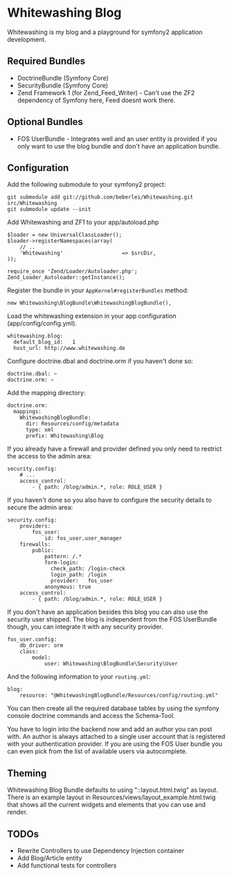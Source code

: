 # Whitewashing Blog

Whitewashing is my blog and a playground for symfony2 application development.

## Required Bundles

* DoctrineBundle (Symfony Core)
* SecurityBundle (Symfony Core)
* Zend Framework 1 (for Zend_Feed_Writer) - Can't use the ZF2 dependency of Symfony here, Feed doesnt work there.

## Optional Bundles

* FOS UserBundle - Integrates well and an user entity is provided if you only want to use the blog bundle and don't have an application bundle.

## Configuration

Add the following submodule to your symfony2 project:

    git submodule add git://github.com/beberlei/Whitewashing.git src/Whitewashing
    git submodule update --init

Add Whitewashing and ZF1 to your app/autoload.php

    $loader = new UniversalClassLoader();
    $loader->registerNamespaces(array(
        // ..
        'Whitewashing'                   => $srcDir,
    ));

    require_once 'Zend/Loader/Autoloader.php';
    Zend_Loader_Autoloader::getInstance();

Register the bundle in your `AppKernel#registerBundles` method:

    new Whitewashing\BlogBundle\WhitewashingBlogBundle(),

Load the whitewashing extension in your app configuration (app/config/config.yml).

    whitewashing.blog:
      default_blog_id:   1
      host_url: http://www.whitewashing.de

Configure doctrine.dbal and doctrine.orm if you haven't done so:

    doctrine.dbal: ~
    doctrine.orm: ~

Add the mapping directory:

    doctrine.orm:
      mappings:
        WhitewashingBlogBundle:
          dir: Resources/config/metadata
          type: xml
          prefix: Whitewashing\Blog

If you already have a firewall and provider defined you only need to restrict the access
to the admin area:

    security.config:
        # ...
        access_control:
            - { path: /blog/admin.*, role: ROLE_USER }

If you haven't done so you also have to configure the security details to secure
the admin area:

    security.config:
        providers:
            fos_user:
                id: fos_user.user_manager
        firewalls:
            public:
                pattern: /.*
                form-login:
                  check_path: /login-check
                  login_path: /login
                  provider:   fos_user
                anonymous: true
        access_control:
            - { path: /blog/admin.*, role: ROLE_USER }

If you don't have an application besides this blog you can also use the security user shipped.
The blog is independent from the FOS UserBundle though, you can integrate it with any security provider.

    fos_user.config:
        db_driver: orm
        class:
            model:
                user: Whitewashing\BlogBundle\Security\User

And the following information to your `routing.yml`:

    blog:
        resource: "@WhitewashingBlogBundle/Resources/config/routing.yml"

You can then create all the required database tables by using the symfony console doctrine commands
and access the Schema-Tool.

You have to login into the backend now and add an author you can post with. An author is always
attached to a single user account that is registered with your authentication provider. If you
are using the FOS User bundle you can even pick from the list of available users via autocomplete.

## Theming

Whitewashing Blog Bundle defaults to using "::layout.html.twig" as layout. There is an example
layout in Resources/views/layout_example.html.twig that shows all the current widgets and elements
that you can use and render.

## TODOs

* Rewrite Controllers to use Dependency Injection container
* Add Blog/Article entity
* Add functional tests for controllers